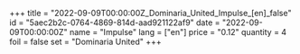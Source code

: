 +++
title = "2022-09-09T00:00:00Z_Dominaria_United_Impulse_[en]_false"
id = "5aec2b2c-0764-4869-814d-aad921122af9"
date = "2022-09-09T00:00:00Z"
name = "Impulse"
lang = ["en"]
price = "0.12"
quantity = 4
foil = false
set = "Dominaria United"
+++
